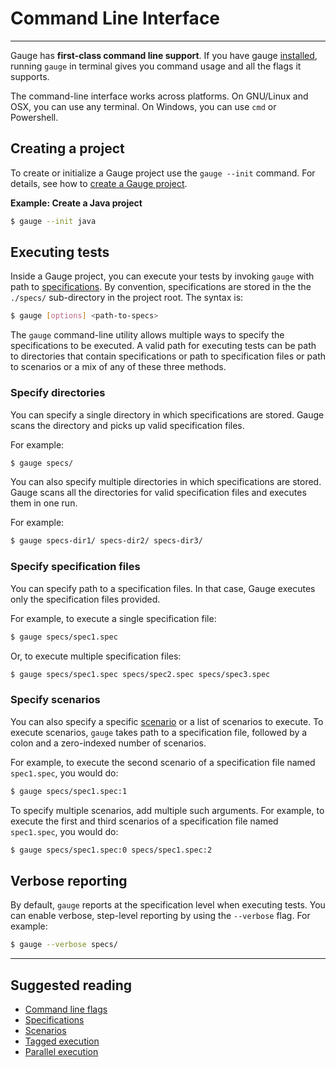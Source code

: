 # Command Line Interface
------
Gauge has **first-class command line support**. If you have gauge [installed](../installations/README.md), running `gauge` in terminal gives you command usage and all the flags it supports.

The command-line interface works across platforms. On GNU/Linux and OSX, you can use any terminal. On Windows, you can use `cmd` or Powershell.

## Creating a project

To create or initialize a Gauge project use the `gauge --init` command. For details, see how to [create a Gauge project](../getting_started/creating_a_gauge_project.md).

**Example: Create a Java project**

```sh
$ gauge --init java
```

## Executing tests

Inside a Gauge project, you can execute your tests by invoking `gauge` with path to [specifications](../gauge_terminologies/specifications.md). By convention, specifications are stored in the the `./specs/` sub-directory in the project root. The syntax is:

```sh
$ gauge [options] <path-to-specs>
```

The `gauge` command-line utility allows multiple ways to specify the specifications to be executed. A valid path for executing tests can be path to directories that contain specifications or path to specification files or path to scenarios or a mix of any of these three methods.

### Specify directories

You can specify a single directory in which specifications are stored. Gauge scans the directory and picks up valid specification files.

For example:

```sh
$ gauge specs/
```

You can also specify multiple directories in which specifications are stored. Gauge scans all the directories for valid specification files and executes them in one run.

For example:

```sh
$ gauge specs-dir1/ specs-dir2/ specs-dir3/
```

### Specify specification files

You can specify path to a specification files. In that case, Gauge executes only the specification files provided.

For example, to execute a single specification file:

```sh
$ gauge specs/spec1.spec
```

Or, to execute multiple specification files:

```sh
$ gauge specs/spec1.spec specs/spec2.spec specs/spec3.spec
```

### Specify scenarios

You can also specify a specific [scenario](../gauge_terminologies/scenarios.md) or a list of scenarios to execute. To execute scenarios, `gauge` takes path to a specification file, followed by a colon and a zero-indexed number of scenarios.

For example, to execute the second scenario of a specification file named `spec1.spec`, you would do:

```sh
$ gauge specs/spec1.spec:1
```

To specify multiple scenarios, add multiple such arguments. For example, to execute the first and third scenarios of a specification file named `spec1.spec`, you would do:

```sh
$ gauge specs/spec1.spec:0 specs/spec1.spec:2
```

## Verbose reporting

By default, `gauge` reports at the specification level when executing tests. You can enable verbose, step-level reporting by using the `--verbose` flag. For example:

```sh
$ gauge --verbose specs/
```

---

## Suggested reading

* [Command line flags](flags.md)
* [Specifications](../gauge_terminologies/specifications.md)
* [Scenarios](../gauge_terminologies/scenarios.md)
* [Tagged execution](../advanced_readings/execution/tagged_execution.md)
* [Parallel execution](../advanced_readings/execution/parallel_execution.md)
